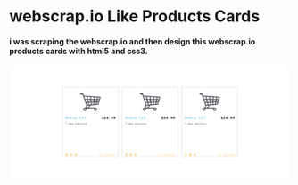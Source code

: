 # webscrap.io Like Products Cards

<h4>i was scraping the <bold>webscrap.io</bold>  and then design this webscrap.io products cards with html5 and css3.</h4>

![](webscrap.io.png)


